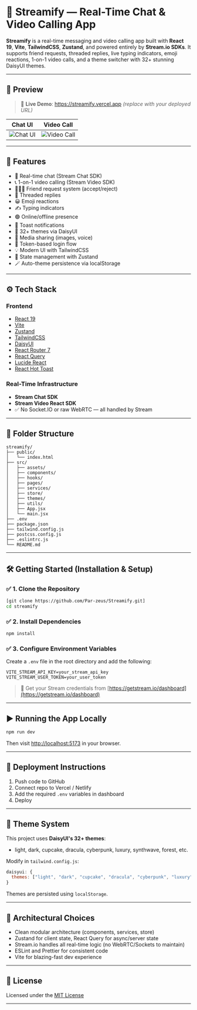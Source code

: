# 💬 Streamify — Real-Time Chat & Video Calling App

**Streamify** is a real-time messaging and video calling app built with **React 19**, **Vite**, **TailwindCSS**, **Zustand**, and powered entirely by **Stream.io SDKs**. It supports friend requests, threaded replies, live typing indicators, emoji reactions, 1-on-1 video calls, and a theme switcher with 32+ stunning DaisyUI themes.

---

## 📸 Preview

> 🔗 **Live Demo**: https://streamify.vercel.app *(replace with your deployed URL)*

| Chat UI | Video Call |
|--------|-------------|
| ![Chat UI](./assets/chat-preview.png) | ![Video Call](./assets/video-call.png) |

---

## 🚀 Features

- 💬 Real-time chat (Stream Chat SDK)
- 📞 1-on-1 video calling (Stream Video SDK)
- 🧑‍🤝‍🧑 Friend request system (accept/reject)
- 🔁 Threaded replies
- 😀 Emoji reactions
- ✍️ Typing indicators
- 🟢 Online/offline presence
- 🔔 Toast notifications
- 🎨 32+ themes via DaisyUI
- 📁 Media sharing (images, voice)
- 🔐 Token-based login flow
- 💡 Modern UI with TailwindCSS
- 🧠 State management with Zustand
- 🪄 Auto-theme persistence via localStorage

---

## ⚙️ Tech Stack

### Frontend
- [React 19](https://react.dev/)
- [Vite](https://vitejs.dev/)
- [Zustand](https://github.com/pmndrs/zustand)
- [TailwindCSS](https://tailwindcss.com/)
- [DaisyUI](https://daisyui.com/)
- [React Router 7](https://reactrouter.com/)
- [React Query](https://tanstack.com/query)
- [Lucide React](https://lucide.dev/)
- [React Hot Toast](https://react-hot-toast.com/)

### Real-Time Infrastructure
- **Stream Chat SDK**
- **Stream Video React SDK**
- ✅ No Socket.IO or raw WebRTC — all handled by Stream

---

## 📁 Folder Structure

```
streamify/
├── public/
│   └── index.html
├── src/
│   ├── assets/
│   ├── components/
│   ├── hooks/
│   ├── pages/
│   ├── services/
│   ├── store/
│   ├── themes/
│   ├── utils/
│   ├── App.jsx
│   └── main.jsx
├── .env
├── package.json
├── tailwind.config.js
├── postcss.config.js
├── .eslintrc.js
└── README.md
```

---

## 🛠️ Getting Started (Installation & Setup)

### ✅ 1. Clone the Repository

```bash
[git clone https://github.com/Par-zeus/Streamify.git]
cd streamify
```

### ✅ 2. Install Dependencies

```bash
npm install
```

### ✅ 3. Configure Environment Variables

Create a `.env` file in the root directory and add the following:

```env
VITE_STREAM_API_KEY=your_stream_api_key
VITE_STREAM_USER_TOKEN=your_user_token
```

> 🔐 Get your Stream credentials from [https://getstream.io/dashboard](https://getstream.io/dashboard)

---

## ▶️ Running the App Locally

```bash
npm run dev
```

Then visit [http://localhost:5173](http://localhost:5173) in your browser.

---

## 🚀 Deployment Instructions

1. Push code to GitHub
2. Connect repo to Vercel / Netlify
3. Add the required `.env` variables in dashboard
4. Deploy

---

## 🌈 Theme System

This project uses **DaisyUI's 32+ themes**:

- light, dark, cupcake, dracula, cyberpunk, luxury, synthwave, forest, etc.

Modify in `tailwind.config.js`:

```js
daisyui: {
  themes: ["light", "dark", "cupcake", "dracula", "cyberpunk", "luxury", "forest"]
}
```

Themes are persisted using `localStorage`.

---

## 🧠 Architectural Choices

- Clean modular architecture (components, services, store)
- Zustand for client state, React Query for async/server state
- Stream.io handles all real-time logic (no WebRTC/Sockets to maintain)
- ESLint and Prettier for consistent code
- Vite for blazing-fast dev experience

---

## 📜 License

Licensed under the [MIT License](./LICENSE)

---




